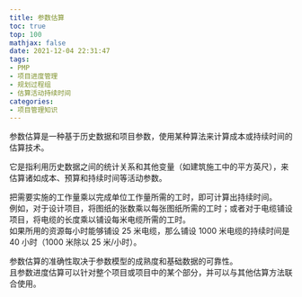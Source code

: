 ```yaml
---
title: 参数估算
toc: true
top: 100
mathjax: false
date: 2021-12-04 22:31:47
tags:
- PMP
- 项目进度管理
- 规划过程组
- 估算活动持续时间
categories:
- 项目管理知识
---
```

参数估算是一种基于历史数据和项目参数，使用某种算法来计算成本或持续时间的估算技术。

它是指利用历史数据之间的统计关系和其他变量（如建筑施工中的平方英尺），来估算诸如成本、预算和持续时间等活动参数。

把需要实施的工作量乘以完成单位工作量所需的工时，即可计算出持续时间。  
例如，对于设计项目，将图纸的张数乘以每张图纸所需的工时；或者对于电缆铺设项目，将电缆的长度乘以铺设每米电缆所需的工时。  
如果所用的资源每小时能够铺设 25 米电缆，那么铺设 1000 米电缆的持续时间是40 小时（1000 米除以 25 米/小时）。

参数估算的准确性取决于参数模型的成熟度和基础数据的可靠性。  
且参数进度估算可以针对整个项目或项目中的某个部分，并可以与其他估算方法联合使用。

